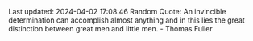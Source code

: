 Last updated: 2024-04-02 17:08:46
Random Quote: An invincible determination can accomplish almost anything and in this lies the great distinction between great men and little men. - Thomas Fuller